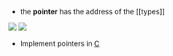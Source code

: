 - the **pointer** has the address of the [[types]]

![](pointer-in-memory-1.png)
![](pointer-in-memory-2.png)
- Implement pointers in [C](computer-science/docs/c/pointers.md)